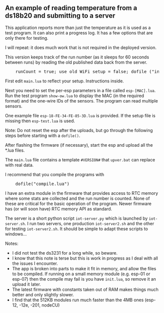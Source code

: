An example of reading temperature from a ds18b20 and submitting to a server
------------

This application reports more than just the temperature as it is used as a test program. It can also print a progress log. It has a few options that are only there for testing.

I will repeat: it does much work that is not required in the deployed version.

This version keeps track of the run number (as it sleeps for 60 seconds between runs) by reading the old published data back from the server.
<pre>
	runCount = true; use_old_WiFi_setup = false; dofile ("init.lua")
</pre>

First edit `main.lua` to reflect your setup. Instructions inside.

Next you need to set the per-esp parameters in a file called `esp-[MAC].lua`.
Run the test program `show-ow.lua` to display the MAC (in the required format) and the one-wire IDs of the sensors. The program can read multiple sensors.

One example file `esp-18-FE-34-FE-85-3D.lua` is provided.
If the setup file is missing then `esp-test.lua` is used.

Note: Do not reset the esp after the uploads, but go through the following steps before starting with a `dofile()`.

After flashing the firmware (if necessary), start the esp and upload all the *.lua files.

The `main.lua` file contains a template `#VERSION#` that `upver.bat` can replace with real data.

I recommend that you compile the programs with
<pre>
	dofile("compile.lua")
</pre>

I have an extra module in the firmware that provides access to RTC memory where some stats are collected and the run number is counted. None of these are critical for the basic operation of the program.
Newer firmware has (or will soon have) RTC memory API as standard.

The server is a short python script `iot-server.py` which is launched by `iot-server.sh`.
I run two servers, one production `iot-server2.sh` and the other for testing `iot-server2.sh`.
It should be simple to adapt these scripts to windows...

Notes:
- I did not test the ds3231 for a long while, so beware.
- I know that this note is terse but this is work in progress as I deal with all the issues I encounter.
- The app is broken into parts to make it fit in memory, and allow the files to be compiled. If running on a small memory module (e.g. esp-01 or esp-07) then the compile may fail is you have `init.lua`, so remove it an upload it later.
- The latest firmware with constants taken out of RAM makes things much better and only slightly slower.
- I find that the 512KB modules run much faster than the 4MB ones (esp-12, -12e, -201, nodeCU)
